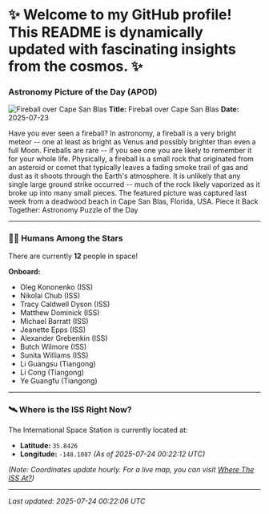 # ✨ Welcome to my GitHub profile! This README is dynamically updated with fascinating insights from the cosmos. ✨


### Astronomy Picture of the Day (APOD)

![Fireball over Cape San Blas](https://apod.nasa.gov/apod/image/2507/MeteorMilkyWay_Rice_2000.jpg)
**Title:** Fireball over Cape San Blas
**Date:** 2025-07-23

Have you ever seen a fireball?  In astronomy, a fireball is a very bright meteor -- one at least as bright as Venus and possibly brighter than even a full Moon. Fireballs are rare -- if you see one you are likely to remember it for your whole life.  Physically, a fireball is a small rock that originated from an asteroid or comet that typically leaves a fading smoke trail of gas and dust as it shoots through the Earth's atmosphere.  It is unlikely that any single large ground strike occurred -- much of the rock likely vaporized as it broke up into many small pieces. The featured picture was captured last week from a deadwood beach in Cape San Blas, Florida, USA.   Piece it Back Together: Astronomy Puzzle of the Day


---


### 👨‍🚀 Humans Among the Stars

There are currently **12** people in space!

**Onboard:**
* Oleg Kononenko (ISS)
* Nikolai Chub (ISS)
* Tracy Caldwell Dyson (ISS)
* Matthew Dominick (ISS)
* Michael Barratt (ISS)
* Jeanette Epps (ISS)
* Alexander Grebenkin (ISS)
* Butch Wilmore (ISS)
* Sunita Williams (ISS)
* Li Guangsu (Tiangong)
* Li Cong (Tiangong)
* Ye Guangfu (Tiangong)



---


### 🛰️ Where is the ISS Right Now?

The International Space Station is currently located at:
* **Latitude:** `35.8426`
* **Longitude:** `-148.1087`
*(As of 2025-07-24 00:22:12 UTC)*

*(Note: Coordinates update hourly. For a live map, you can visit [Where The ISS At?](http://wheretheiss.at/))*


---

*Last updated: 2025-07-24 00:22:06 UTC*